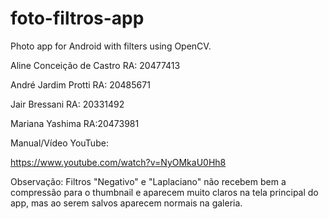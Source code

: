 ﻿# foto-filtros-app
Photo app for Android with filters using OpenCV.

Aline Conceição de Castro RA: 20477413

André Jardim Protti RA: 20485671

Jair Bressani RA: 20331492

Mariana Yashima RA:20473981

Manual/Vídeo YouTube:

https://www.youtube.com/watch?v=NyOMkaU0Hh8

Observação: Filtros "Negativo" e "Laplaciano" não recebem bem a compressão para o thumbnail e aparecem muito claros na tela principal do app, mas ao serem salvos aparecem normais na galeria.
